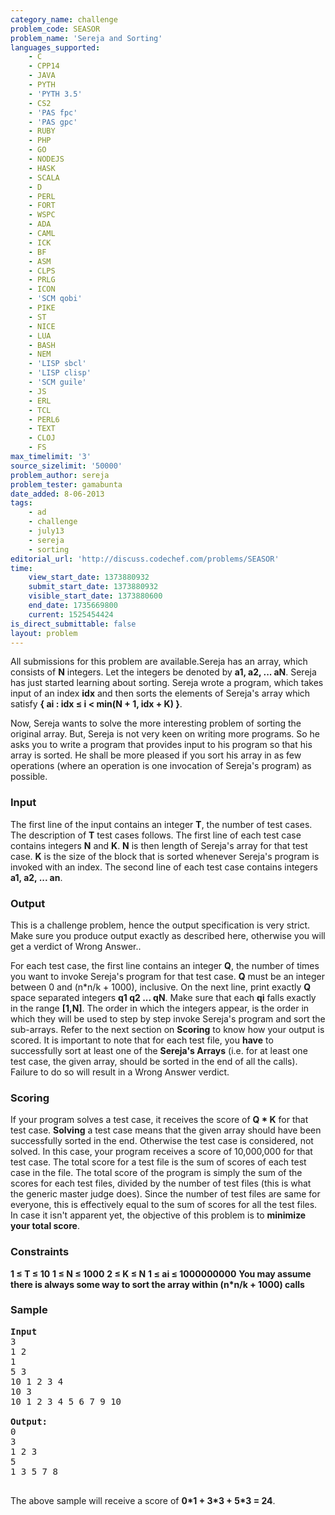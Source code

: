 ```yaml
---
category_name: challenge
problem_code: SEASOR
problem_name: 'Sereja and Sorting'
languages_supported:
    - C
    - CPP14
    - JAVA
    - PYTH
    - 'PYTH 3.5'
    - CS2
    - 'PAS fpc'
    - 'PAS gpc'
    - RUBY
    - PHP
    - GO
    - NODEJS
    - HASK
    - SCALA
    - D
    - PERL
    - FORT
    - WSPC
    - ADA
    - CAML
    - ICK
    - BF
    - ASM
    - CLPS
    - PRLG
    - ICON
    - 'SCM qobi'
    - PIKE
    - ST
    - NICE
    - LUA
    - BASH
    - NEM
    - 'LISP sbcl'
    - 'LISP clisp'
    - 'SCM guile'
    - JS
    - ERL
    - TCL
    - PERL6
    - TEXT
    - CLOJ
    - FS
max_timelimit: '3'
source_sizelimit: '50000'
problem_author: sereja
problem_tester: gamabunta
date_added: 8-06-2013
tags:
    - ad
    - challenge
    - july13
    - sereja
    - sorting
editorial_url: 'http://discuss.codechef.com/problems/SEASOR'
time:
    view_start_date: 1373880932
    submit_start_date: 1373880932
    visible_start_date: 1373880600
    end_date: 1735669800
    current: 1525454424
is_direct_submittable: false
layout: problem
---
```

All submissions for this problem are available.Sereja has an array, which consists of **N** integers. Let the integers be denoted by **a1, a2, ... aN**. Sereja has just started learning about sorting. Sereja wrote a program, which takes input of an index **idx** and then sorts the elements of Sereja's array which satisfy **{ ai : idx ≤ i &lt; min(N + 1, idx + K) }**.

Now, Sereja wants to solve the more interesting problem of sorting the original array. But, Sereja is not very keen on writing more programs. So he asks you to write a program that provides input to his program so that his array is sorted. He shall be more pleased if you sort his array in as few operations (where an operation is one invocation of Sereja's program) as possible.

### Input

The first line of the input contains an integer **T**, the number of test cases. The description of **T** test cases follows. The first line of each test case contains integers **N** and **K**. **N** is then length of Sereja's array for that test case. **K** is the size of the block that is sorted whenever Sereja's program is invoked with an index. The second line of each test case contains integers **a1, a2, ... an**.

### Output

This is a challenge problem, hence the output specification is very strict. Make sure you produce output exactly as described here, otherwise you will get a verdict of Wrong Answer..

For each test case, the first line contains an integer **Q**, the number of times you want to invoke Sereja's program for that test case. **Q** must be an integer between 0 and (n\*n/k + 1000), inclusive. On the next line, print exactly **Q** space separated integers **q1 q2 ... qN**. Make sure that each **qi** falls exactly in the range **\[1,N\]**. The order in which the integers appear, is the order in which they will be used to step by step invoke Sereja's program and sort the sub-arrays. Refer to the next section on **Scoring** to know how your output is scored. It is important to note that for each test file, you **have** to successfully sort at least one of the **Sereja's Arrays** (i.e. for at least one test case, the given array, should be sorted in the end of all the calls). Failure to do so will result in a Wrong Answer verdict.

### Scoring

If your program solves a test case, it receives the score of **Q \* K** for that test case. **Solving** a test case means that the given array should have been successfully sorted in the end. Otherwise the test case is considered, not solved. In this case, your program receives a score of 10,000,000 for that test case. The total score for a test file is the sum of scores of each test case in the file. The total score of the program is simply the sum of the scores for each test files, divided by the number of test files (this is what the generic master judge does). Since the number of test files are same for everyone, this is effectively equal to the sum of scores for all the test files. In case it isn't apparent yet, the objective of this problem is to **minimize your total score**.

### Constraints

**1 ≤ T ≤ 10**
**1 ≤ N ≤ 1000**
**2 ≤ K ≤ N**
**1 ≤ ai ≤ 1000000000**
**You may assume there is always some way to sort the array within (n\*n/k + 1000) calls**

### Sample

<pre>
<b>Input</b>
3
1 2
1
5 3
10 1 2 3 4
10 3
10 1 2 3 4 5 6 7 9 10

<b>Output:</b>
0
3
1 2 3
5
1 3 5 7 8

</pre>
The above sample will receive a score of **0\*1 + 3\*3 + 5\*3 = 24**.
